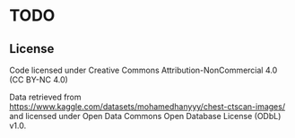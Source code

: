 # TODO

## License

Code licensed under Creative Commons Attribution-NonCommercial 4.0 (CC BY-NC 4.0)

Data retrieved from https://www.kaggle.com/datasets/mohamedhanyyy/chest-ctscan-images/ and licensed under Open Data Commons Open Database License (ODbL) v1.0. 